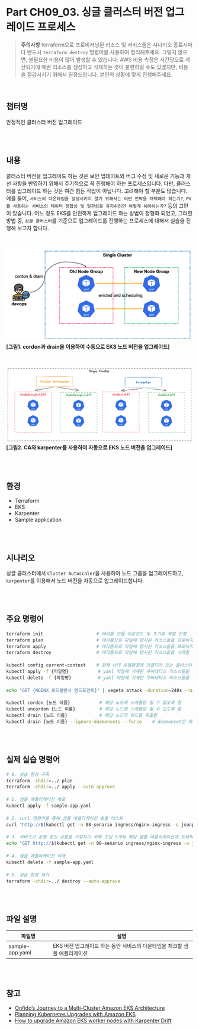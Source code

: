 # Part CH09_03. 싱글 클러스터 버전 업그레이드 프로세스
> **주의사항**
terraform으로 프로비저닝된 리소스 및 서비스들은 시나리오 종료시마다 반드시 `terraform destroy` 명령어를 사용하여 정리해주세요. 그렇지 않으면, 불필요한 비용이 많이 발생할 수 있습니다. AWS 비용 측정은 시간당으로 계산되기에 매번 리소스를 생성하고 삭제하는 것이 불편하실 수도 있겠지만, 비용을 절감시키기 위해서 권장드립니다. 본인의 상황에 맞게 진행해주세요.

<br>

## 챕터명

안정적인 클러스터 버전 업그레이드

<br><br>

## 내용

클러스터 버전을 업그레이드 하는 것은 보안 업데이트와 버그 수정 및 새로운 기능과 개선 사항을 반영하기 위해서 주기적으로 꼭 진행해야 하는 프로세스입니다. 다만, 클러스터를 업그레이드 하는 것은 여간 힘든 작업이 아닙니다. 고려해야 할 부분도 많습니다. 예를 들어, `서비스의 다운타임을 발생시키지 않기 위해서는 어떤 전략을 채택해야 하는가?`, `PV를 사용하는 서비스의 데이터 정합성 및 일관성을 유지하려면 어떻게 해야하는가?` 등의 고민이 있습니다. 어느 정도 EKS를 안전하게 업그레이드 하는 방법이 정형화 되었고, 그러한 방법 중, `싱글 클러스터`를 기준으로 업그레이드를 진행하는 프로세스에 대해서 실습을 진행해 보고자 합니다.

<br>

![manual_upgrade](../../images/08-senario01.png)
**[그림1. cordon과 drain을 이용하여 수동으로 EKS 노드 버전을 업그레이드]**

<br>

![manual_upgrade](../../images/08-senario03.png)
**[그림2. CA와 karpenter를 사용하여 자동으로 EKS 노드 버전을 업그레이드]**

<br><br>

## 환경

- Terraform
- EKS
- Karpenter
- Sample application

<br><br>

## 시나리오

싱글 클러스터에서 `Cluster Autoscaler`을 사용하여 노드 그룹을 업그레이드하고, `karpenter`를 이용해서 노드 버전을 자동으로 업그레이드합니다.

<br><br>

## 주요 명령어

```bash
terraform init                    # 테라폼 모듈 다운로드 및 초기화 작업 진행
terraform plan                    # 테라폼으로 파일에 명시된 리소스들을 프로비저닝 하기 전 확인단계
terraform apply                   # 테라폼으로 파일에 명시된 리소스들을 프로비저닝
terraform destroy                 # 테라폼으로 파일에 명시된 리소스들을 삭제함

kubectl config current-context    # 현재 나의 로컬환경에 연결되어 있는 클러스터 확인
kubectl apply -f {파일명}           # yaml 파일에 기재된 쿠버네티스 리소스들을 생성
kubectl delete -f {파일명}          # yaml 파일에 기재된 쿠버네티스 리소스들을 삭제

echo "GET {NGINX_로드밸런서_엔드포인트}" | vegeta attack -duration=240s -rate=100 | vegeta report    # 스트레스 테스트를 진행

kubectl cordon {노드 이름}           # 해당 노드에 스케쥴링 될 수 없도록 함
kubectl uncordon {노드 이름}         # 해당 노드에 스케쥴링 될 수 있도록 함
kubectl drain {노드 이름}            # 해당 노드의 파드를 축출함
kubectl drain {노드 이름} --ignore-daemonsets --force    # daemonset은 파드 축출 대상에서 제외
```

<br><br>

## 실제 실습 명령어

```bash
# 0. 실습 환경 구축
terraform -chdir=../ plan 
terraform -chdir=../ apply --auto-approve

# 1. 샘플 애플리케이션 배포
kubectl apply -f sample-app.yaml

# 2. curl 명령어를 통해 샘플 애플리케이션 호출 테스트
curl "http://$(kubectl get -n 08-senario ingress/nginx-ingress -o jsonpath='{.status.loadBalancer.ingress[*].hostname}')"

# 3. 서비스가 운영 중인 상황을 가장하기 위해 초당 5개씩 해당 샘플 애플리케이션에 트래픽을 전송함
echo "GET http://$(kubectl get -n 08-senario ingress/nginx-ingress -o jsonpath='{.status.loadBalancer.ingress[*].hostname}')" | vegeta attack -duration=240s -rate=5 | vegeta report

# 4. 샘플 애플리케이션 삭제
kubectl delete -f sample-app.yaml

# 5. 실습 환경 제거
terraform -chdir=../ destroy --auto-approve
```

<br><br>

## 파일 설명
|파일명|설명|
|---|---|
|sample-app.yaml|EKS 버전 업그레이드 하는 동안 서비스의 다운타임을 체크할 샘플 애플리케이션|

<br><br>

## 참고
- [Onfido’s Journey to a Multi-Cluster Amazon EKS Architecture](https://aws.amazon.com/ko/blogs/containers/onfidos-journey-to-a-multi-cluster-amazon-eks-architecture/)
- [Planning Kubernetes Upgrades with Amazon EKS](https://aws.amazon.com/ko/blogs/containers/planning-kubernetes-upgrades-with-amazon-eks/)
- [How to upgrade Amazon EKS worker nodes with Karpenter Drift](https://aws.amazon.com/ko/blogs/containers/how-to-upgrade-amazon-eks-worker-nodes-with-karpenter-drift/)